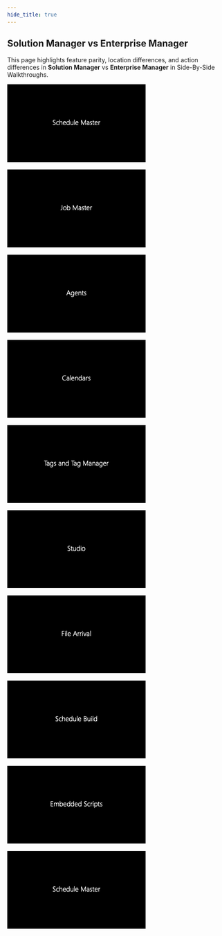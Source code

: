 ```yaml
---
hide_title: true
---
```


## Solution Manager vs Enterprise Manager 

This page highlights feature parity, location differences, and action differences in **Solution Manager** vs **Enterprise Manager** in Side-By-Side Walkthroughs.

<div class="grid-container">

<div class="grid-item">

[![Schedule Master](../static/img/Schedule_Master.png)](../static/video/1_Schedule_Master.mp4)

</div>

<div class="grid-item">

[![Job Master](../static/img/Job_Master.png)](../static/video/2_Job_Master.mp4)

</div>

<div class="grid-item">

[![Agents](../static/img/Agents.png)](../static/video/3_Agents.mp4)

</div>

<div class="grid-item">

[![Calendars](../static/img/Calendars.png)](../static/video/4_Calendars.mp4)

</div>

<div class="grid-item">

[![Tags and Tag Manager](../static/img/Tags_and_Tag_Manager.png)](../static/video/5_Tags_and_Tag_Manager.mp4)

</div>

<div class="grid-item">

[![Studio](../static/img/Studio.png)](../static/video/6_Studio.mp4)

</div>

<div class="grid-item">

[![File Arrival](../static/img/File_Arrival.png)](../static/video/7_File_Arrival.mp4)

</div>

<div class="grid-item">

[![Schedule Build](../static/img/Schedule_Build.png)](../static/video/8_Schedule_Build.mp4)

</div>

<div class="grid-item">

[![Embedded Scripts](../static/img/Embedded_Scripts.png)](../static/video/9_Embedded_Scripts.mp4)

</div>

<div class="grid-item">

[![Schedule Master](../static/img/Schedule_Master.png)](../static/video/10_Notification_Manager.mp4)

</div>

</div>